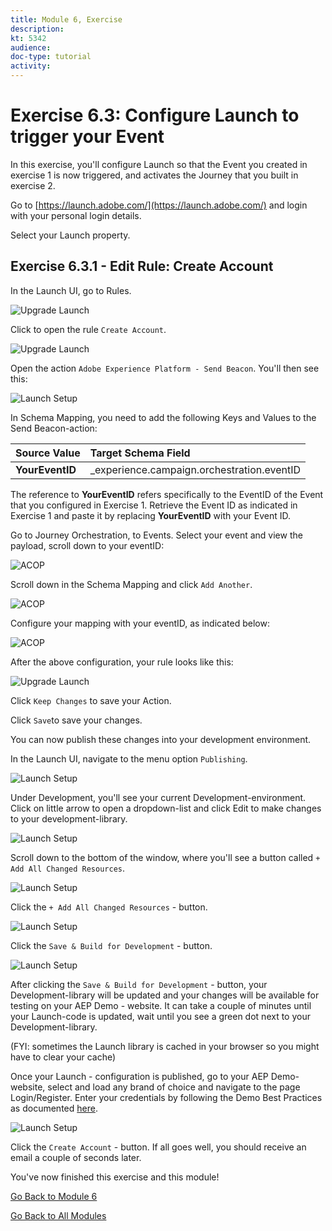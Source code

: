 ```yaml
---
title: Module 6, Exercise
description: 
kt: 5342
audience: 
doc-type: tutorial
activity: 
---
```


# Exercise 6.3: Configure Launch to trigger your Event

In this exercise, you'll configure Launch so that the Event you created in exercise 1 is now triggered, and activates the Journey that you built in exercise 2.

Go to [https://launch.adobe.com/](https://launch.adobe.com/) and login with your personal login details.

Select your Launch property.

## Exercise 6.3.1 - Edit Rule: Create Account

In the Launch UI, go to Rules.

![Upgrade Launch](./images/rules.png)

Click to open the rule ```Create Account```.

![Upgrade Launch](./images/newrulecracc.png)

Open the action ``Adobe Experience Platform - Send Beacon``. You'll then see this:

![Launch Setup](./images/beaconconfig.png)

In Schema Mapping, you need to add the following Keys and Values to the Send Beacon-action:

| Source Value                 | Target Schema Field               |
|:-------------------------------------------| :------------------ |
|**YourEventID**|_experience.campaign.orchestration.eventID|

The reference to **YourEventID** refers specifically to the EventID of the Event that you configured in Exercise 1. Retrieve the Event ID as indicated in Exercise 1 and paste it by replacing **YourEventID** with your Event ID.

Go to Journey Orchestration, to Events. Select your event and view the payload, scroll down to your eventID:

![ACOP](./images/payloadeventID.png)

Scroll down in the Schema Mapping and click ``Add Another``.

![ACOP](./images/payloadeventID1.png)

Configure your mapping with your eventID, as indicated below:

![ACOP](./images/payloadeventID2.png)

After the above configuration, your rule looks like this:

![Upgrade Launch](./images/cracc_ok.png)

Click ```Keep Changes``` to save your Action.

Click ```Save```to save your changes.

You can now publish these changes into your development environment.

In the Launch UI, navigate to the menu option ```Publishing```.

![Launch Setup](./images/publ.png)

Under Development, you'll see your current Development-environment.
Click on little arrow to open a dropdown-list and click Edit to make changes to your development-library.

![Launch Setup](./images/editv1.png)

Scroll down to the bottom of the window, where you'll see a button called ```+ Add All Changed Resources```.

![Launch Setup](./images/addch.png)

Click the ```+ Add All Changed Resources``` - button.

![Launch Setup](./images/addallchanged.png)

Click the ```Save & Build for Development``` - button.

![Launch Setup](./images/savebuild.png)

After clicking the ```Save & Build for Development``` - button, your Development-library will be updated and your changes will be available for testing on your AEP Demo - website. It can take a couple of minutes until your Launch-code is updated, wait until you see a green dot next to your Development-library.

(FYI: sometimes the Launch library is cached in your browser so you might have to clear your cache)

Once your Launch - configuration is published, go to your AEP Demo-website, select and load any brand of choice and navigate to the page Login/Register.
Enter your credentials by following the Demo Best Practices as documented [here](../../bestpractices.md).

![Launch Setup](./images/lb_register_dtl.png)

Click the ``Create Account`` - button. If all goes well, you should receive an email a couple of seconds later.

You've now finished this exercise and this module!

[Go Back to Module 6](./README.md)

[Go Back to All Modules](../../README.md)
